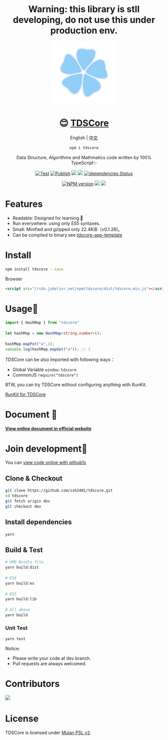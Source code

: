 

<div align="center">

# Warning: this library is stll developing, do not use this under production env.

![](./icon.png)

# 😊 [TDSCore](http://ds.zsh2401.top)

English | [中文](./README.md)

```sh
npm i tdscore
```

Data Structure, Algorithms and Mathmatics code written by 100% TypeScript✨


[![Test](https://github.com/zsh2401/tdscore/actions/workflows/test.yml/badge.svg)](https://github.com/zsh2401/tdscore/actions/workflows/test.yml)
[![Publish](https://github.com/zsh2401/tdscore/actions/workflows/publish.yml/badge.svg)](https://github.com/zsh2401/tdscore/actions/workflows/publish.yml)
![](https://img.shields.io/github/languages/top/zsh2401/tdscore)
[![](https://img.shields.io/codecov/c/github/zsh2401/tdscore)](https://app.codecov.io/gh/zsh2401/tdscore)
[![dependencies Status](https://status.david-dm.org/gh/zsh2401/tdscore.svg)](https://david-dm.org/zsh2401/tdscore)

[![NPM version](https://img.shields.io/npm/v/tdscore.svg)](https://www.npmjs.com/package/tdscore)
![](https://badgen.net/npm/dy/tdscore)
![](https://img.shields.io/bundlephobia/minzip/tdscore)
</div>

# Features
* Readable: Designed for learning.🌌
* Run everywhere: using only ES5 syntaxes.
* Small: Minified and gzipped only 22.4KiB（v0.1.26)。
* Can be compiled to binary.see [tdscore-app-template](https://github.com/zsh2401/tdscore-app-template)

# Install
```sh
npm install tdscore --save
```
Browser
```html
<srcipt src="//cdn.jsdelivr.net/npm/tdscore/dist/tdscore.min.js"></script>
```

# Usage🎉
```typescript
import { HashMap } from "tdscore"

let hashMap = new HashMap<string,number>();

hashMap.mapPut("a",1);
console.log(hashMap.mapGet("a")); // 1
```
TDSCore can be also imported with following ways：
* Global Variable `window.tdscore`
* CommonJS `require("tdscore")`

BTW, you can try TDSCore without configuring anything with RunKit.

[RunKit for TDSCore](https://npm.runkit.com/tdscore)

# Document 🍕
[**View online document in official website**](http://ds.zsh2401.top)

# Join development🤝
You can [view code online with github1s](https://github1s.com/zsh2401/tdscore/)

## Clone & Checkout
```sh
git clone https://github.com/zsh2401/tdscore.git
cd tdscore
git fetch origin dev
git checkout dev
```
## Install dependencies
```sh
yarn
```
## Build & Test
```sh
# UMD Bundle file.
yarn build:dist 

# ES6
yarn build:es 

# ES5
yarn build:lib 

# All above
yarn build
```
### Unit Test
```sh
yarn test
```

Notice:
* Please write your code at dev branch.
* Pull requests are always welcomed.

# Contributors

<a href="https://github.com/zsh2401/tdscore/graphs/contributors">
  <img src="https://contrib.rocks/image?repo=zsh2401/tdscore" />
</a>

# License
TDSCore is licensed under [Mulan PSL v2](https://opensource.org/licenses/MulanPSL-2.0).